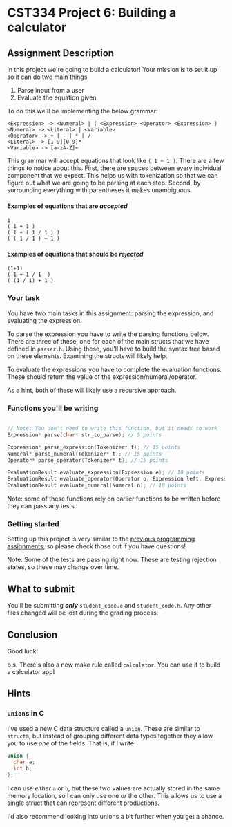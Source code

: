 # CST334 Project 6: Building a calculator

## Assignment Description

In this project we're going to build a calculator!
Your mission is to set it up so it can do two main things
1. Parse input from a user
2. Evaluate the equation given

To do this we'll be implementing the below grammar:

```shell
<Expression> -> <Numeral> | ( <Expression> <Operator> <Expression> )
<Numeral> -> <Literal> | <Variable>
<Operator> -> + | - | * | /
<Literal> -> [1-9][0-9]*
<Variable> -> [a-zA-Z]+
```

This grammar will accept equations that look like `( 1 + 1 )`.
There are a few things to notice about this.
First, there are spaces between every individual component that we expect.
This helps us with tokenization so that we can figure out what we are going to be parsing at each step.
Second, by surrounding everything with parentheses it makes unambiguous.


#### Examples of equations that are ***accepted***

```shell
1
( 1 + 1 )
( 1 + ( 1 / 1 ) )
( ( 1 / 1 ) + 1 )
```

#### Examples of equations that should be ***rejected***

```shell
(1+1)
( 1 + 1 / 1  )
( (1 / 1) + 1 )
```

### Your task

You have two main tasks in this assignment: parsing the expression, and evaluating the expression.

To parse the expression you have to write the parsing functions below.
There are three of these, one for each of the main structs that we have defined in `parser.h`.
Using these, you'll have to build the syntax tree based on these elements.
Examining the structs will likely help.

To evaluate the expressions you have to complete the evaluation functions.
These should return the value of the expression/numeral/operator.

As a hint, both of these will likely use a recursive approach.

### Functions you'll be writing

```c

// Note: You don't need to write this function, but it needs to work
Expression* parse(char* str_to_parse); // 5 points

Expression* parse_expression(Tokenizer* t); // 15 points
Numeral* parse_numeral(Tokenizer* t); // 15 points
Operator* parse_operator(Tokenizer* t); // 15 points

EvaluationResult evaluate_expression(Expression e); // 10 points
EvaluationResult evaluate_operator(Operator o, Expression left, Expression right); // 10 points
EvaluationResult evaluate_numeral(Numeral n); // 10 points

```

Note: some of these functions rely on earlier functions to be written before they can pass any tests.


### Getting started

Setting up this project is very similar to the [previous programming assignments](../), so please check those out if you have questions!

Note: Some of the tests are passing right now.  These are testing rejection states, so these may change over time.

## What to submit

You'll be submitting ***only*** `student_code.c` and `student_code.h`.
Any other files changed will be lost during the grading process.

## Conclusion

Good luck!

p.s. 
There's also a new make rule called `calculator`.
You can use it to build a calculator app!

## Hints

### `union`s in C

I've used a new C data structure called a `union`.
These are similar to `struct`s, but instead of grouping different data types together they allow you to use _one_ of the fields.
That is, if I write:
```c
union {
  char a;
  int b;
};
```
I can use _either_ `a` or `b`, but these two values are actually stored in the same memory location, so I can only use one _or_ the other.
This allows us to use a single struct that can represent different productions.

I'd also recommend looking into unions a bit further when you get a chance.


